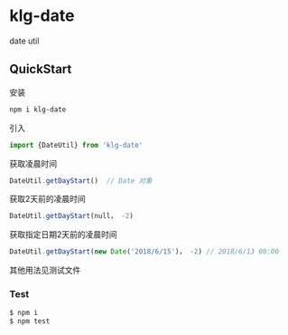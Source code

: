 # klg-date
date util

## QuickStart

安装

```bash
npm i klg-date
```

引入

```js
import {DateUtil} from 'klg-date'
```


获取凌晨时间

```js
DateUtil.getDayStart()  // Date 对象
```

获取2天前的凌晨时间

```js
DateUtil.getDayStart(null， -2)
```

获取指定日期2天前的凌晨时间

```js
DateUtil.getDayStart(new Date('2018/6/15')， -2) // 2018/6/13 00:00
```

其他用法见测试文件

### Test

```bash
$ npm i
$ npm test
```

